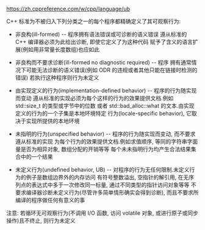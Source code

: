 https://zh.cppreference.com/w/cpp/language/ub

C++ 标准为不被归入下列分类之一的每个程序都精确定义了其可观察行为:

* 非良构(ill-formed) -- 程序拥有语法错误或可诊断的语义错误
遵从标准的 C++ 编译器必须为此给出诊断, 即使它定义了为这种代码
赋予了含义的语言扩展(例如用非常量长度数组)也应如此

* 非良构而不要求诊断(ill-formed no diagnostic required) -- 程序
拥有通常情况下可能无法诊断的语义错误(例如 ODR 的违规或者其他只能在链接时检测的错误)
若执行这种程序则行为未定义

* 由实现定义的行为(implementation-defined behavior) -- 程序的行为随实现而变动
遵从标准的实现必须为每个这样的行为的效果提供文档.例如 std::size_t 的类型或字节中的位数
或者 std::bad_alloc::what 的文本.由实现定义的行为的一个子集是本地环境特定
行为(locale-specific behavior), 它取决于实现所提供的本地环境

* 未指明的行为(unspecified behavior) -- 程序的行为随实现而变动, 而不要求遵从标准的实现
为每个行为的效果提供文档.例如求值顺序, 等同的字符串字面量是否为相异对象, 数组分配的开销等等
每个未未指明行为均产生合法结果集合中的一个结果

* 未定义行为(undefined behavior, UB) -- 对程序的行为无任何限制.未定义行为的例子是数组边界外的内存访问
有符号整数溢出, 空指针的解引用, 在无序列点的表达式中多于一次修改同一标量, 通过不同类型的指针访问对象等等
不要求编译器诊断未定义行为(尽管许多简单情形确实会得到诊断), 而且不要求所编译的程序做任何有意义的事

注意: 若循环无可观察行为(不调用 I/O 函数, 访问 volatile 对象, 或进行原子或同步操作)且不终止, 则行为未定义
